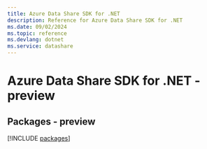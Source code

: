 ```yaml
---
title: Azure Data Share SDK for .NET
description: Reference for Azure Data Share SDK for .NET
ms.date: 09/02/2024
ms.topic: reference
ms.devlang: dotnet
ms.service: datashare
---
```

# Azure Data Share SDK for .NET - preview
## Packages - preview
[!INCLUDE [packages](data-share-index.md)]